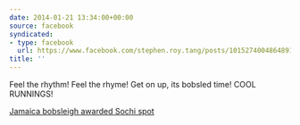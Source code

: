 ```yaml
---
date: 2014-01-21 13:34:00+00:00
source: facebook
syndicated:
- type: facebook
  url: https://www.facebook.com/stephen.roy.tang/posts/10152740048648912
title: ''
---
```


Feel the rhythm! Feel the rhyme! Get on up, its bobsled time! COOL RUNNINGS! 

[Jamaica bobsleigh awarded Sochi spot](http://www.bbc.com/sport/0/winter-olympics/25816067)